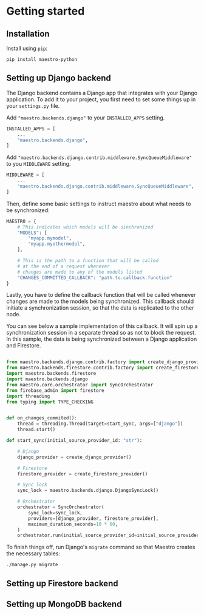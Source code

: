 # Getting started

## Installation

Install using `pip`:

```
pip install maestro-python
```

## Setting up Django backend

The Django backend contains a Django app that integrates with your Django application. To add it to your project, you first need to set some things up in your `settings.py` file.

Add `"maestro.backends.django"` to your `INSTALLED_APPS` setting.

```python
INSTALLED_APPS = [
    ...
    "maestro.backends.django",
]
```

Add `"maestro.backends.django.contrib.middleware.SyncQueueMiddleware"` to you `MIDDLEWARE` setting.

```python
MIDDLEWARE = [
    ...
    "maestro.backends.django.contrib.middleware.SyncQueueMiddleware",
]
```

Then, define some basic settings to instruct maestro about what needs to be synchronized:

```python
MAESTRO = {
    # This indicates which models will be sinchronized
    "MODELS": [
        "myapp.mymodel",
        "myapp.myothermodel",
    ],

    # This is the path to a function that will be called
    # at the end of a request whenever
    # changes are made to any of the models listed
    "CHANGES_COMMITTED_CALLBACK": "path.to.callback.function"
}
```

Lastly, you have to define the callback function that will be called whenever changes are made to the models being synchronized. This callback should initiate a synchronization session, so that the data is replicated to the other node.

You can see below a sample implementation of this callback. It will spin up a synchronization session in a separate thread so as not to block the request. In this sample, the data is being synchronized between a Django application and Firestore.

```python

from maestro.backends.django.contrib.factory import create_django_provider
from maestro.backends.firestore.contrib.factory import create_firestore_provider
import maestro.backends.firestore
import maestro.backends.django
from maestro.core.orchestrator import SyncOrchestrator
from firebase_admin import firestore
import threading
from typing import TYPE_CHECKING


def on_changes_commited():
    thread = threading.Thread(target=start_sync, args=["django"])
    thread.start()

def start_sync(initial_source_provider_id: "str"):

    # Django
    django_provider = create_django_provider()

    # Firestore
    firestore_provider = create_firestore_provider()

    # Sync lock
    sync_lock = maestro.backends.django.DjangoSyncLock()

    # Orchestrator
    orchestrator = SyncOrchestrator(
        sync_lock=sync_lock,
        providers=[django_provider, firestore_provider],
        maximum_duration_seconds=10 * 60,
    )
    orchestrator.run(initial_source_provider_id=initial_source_provider_id)

```

To finish things off, run Django's `migrate` command so that Maestro creates the necessary tables:

    ./manage.py migrate

## Setting up Firestore backend

## Setting up MongoDB backend